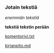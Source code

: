 ### Jotain tekstiä


_enemmän tekstiä_

**tekstiä tekstin perään**

[komentorivi.txt](https://github.com/WitCanStain/ot2021/blob/master/laskarit/viikko1/komentorivi.txt)


[kirjanpito.md](https://github.com/WitCanStain/ot2021/blob/master/documentation/kirjanpito.md)

